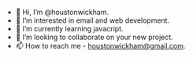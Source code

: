 - 👋 Hi, I’m @houstonwickham.
- 👀 I’m interested in email and web development.
- 🌱 I’m currently learning javacript.
- 💞️ I’m looking to collaborate on your new project.
- 📫 How to reach me - houstonwickham@gmail.com.

<!---
houstonwickham/houstonwickham is a ✨ special ✨ repository because its `README.md` (this file) appears on your GitHub profile.
You can click the Preview link to take a look at your changes.
--->
